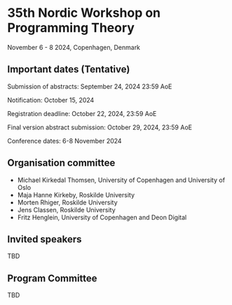 # 35th Nordic Workshop on Programming Theory

November 6 - 8 2024, Copenhagen, Denmark

## Important dates (Tentative)

Submission of abstracts: September 24, 2024 23:59 AoE

Notification: October 15, 2024

Registration deadline: October 22, 2024, 23:59 AoE

Final version abstract submission: October 29, 2024, 23:59 AoE

Conference dates: 6-8 November 2024


## Organisation committee

  * Michael Kirkedal Thomsen, University of Copenhagen and University of Oslo
  * Maja Hanne Kirkeby, Roskilde University
  * Morten Rhiger, Roskilde University
  * Jens Classen, Roskilde University
  * Fritz Henglein, University of Copenhagen and Deon Digital

## Invited speakers

TBD

## Program Committee

TBD
